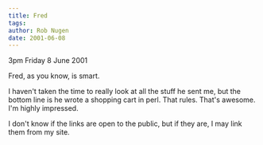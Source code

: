```yaml
---
title: Fred
tags: 
author: Rob Nugen
date: 2001-06-08
---
```


<p class=date>3pm Friday 8 June 2001</p>

<p>Fred, as you know, is smart.</p>

<p>I haven't taken the time to really look at all the
stuff he sent me, but the bottom line is he wrote a
shopping cart in perl.  That rules.  That's awesome. 
I'm highly impressed.</p>

<p>I don't know if the links are open to the public,
but if they are, I may link them from my site.</p>
